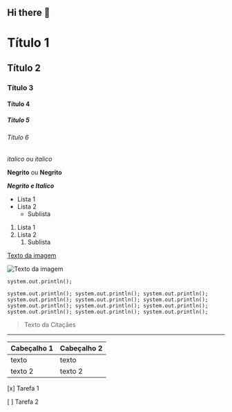 ## Hi there 👋

<!-- Cabeçalhos -->

# Título 1
## Título 2
### Título 3
#### Título 4
##### Título 5
###### Título 6

*italico* ou _italico_

**Negrito** ou __Negrito__

___Negrito e Italico___

- Lista 1
- Lista 2
  - Sublista

1. Lista 1
2. Lista 2
   1. Sublista

[Texto da imagem](https://lh3.googleusercontent.com/-c8uMZmwGGXU/YHnn_zC6W4I/AAAAAAAAAII/TZ6NPiU52kQIBAwBE9X9yqGmzTXktMVDQCLcBGAsYHQ/w945-h600-p-k-no-nu/image.png)


![Texto da imagem](https://lh3.googleusercontent.com/-c8uMZmwGGXU/YHnn_zC6W4I/AAAAAAAAAII/TZ6NPiU52kQIBAwBE9X9yqGmzTXktMVDQCLcBGAsYHQ/w945-h600-p-k-no-nu/image.png)


`system.out.println();`

```system.out.println(); system.out.println(); system.out.println(); system.out.println(); system.out.println(); system.out.println(); system.out.println(); system.out.println(); system.out.println(); system.out.println(); system.out.println(); system.out.println();```

> Texto da Citaçães
-------------------------


| Cabeçalho 1 | Cabeçalho 2 |
|------------ | ------------|
| texto       | texto       |
| texto 2     | texto 2     |

[x] Tarefa 1

[ ] Tarefa 2


<!--
**TomagnoSilva/TomagnoSilva** is a ✨ _special_ ✨ repository because its `README.md` (this file) appears on your GitHub profile.

Here are some ideas to get you started:

- 🔭 I’m currently working on ...
- 🌱 I’m currently learning ...
- 👯 I’m looking to collaborate on ...
- 🤔 I’m looking for help with ...
- 💬 Ask me about ...
- 📫 How to reach me: ...
- 😄 Pronouns: ...
- ⚡ Fun fact: ...
-->
